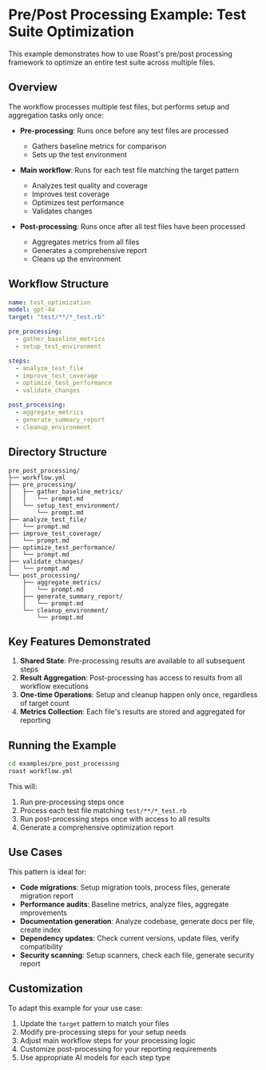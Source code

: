 # Pre/Post Processing Example: Test Suite Optimization

This example demonstrates how to use Roast's pre/post processing framework to optimize an entire test suite across multiple files.

## Overview

The workflow processes multiple test files, but performs setup and aggregation tasks only once:

- **Pre-processing**: Runs once before any test files are processed
  - Gathers baseline metrics for comparison
  - Sets up the test environment
  
- **Main workflow**: Runs for each test file matching the target pattern
  - Analyzes test quality and coverage
  - Improves test coverage
  - Optimizes test performance
  - Validates changes
  
- **Post-processing**: Runs once after all test files have been processed
  - Aggregates metrics from all files
  - Generates a comprehensive report
  - Cleans up the environment

## Workflow Structure

```yaml
name: test_optimization
model: gpt-4o
target: "test/**/*_test.rb"

pre_processing:
  - gather_baseline_metrics
  - setup_test_environment

steps:
  - analyze_test_file
  - improve_test_coverage
  - optimize_test_performance
  - validate_changes

post_processing:
  - aggregate_metrics
  - generate_summary_report
  - cleanup_environment
```

## Directory Structure

```
pre_post_processing/
├── workflow.yml
├── pre_processing/
│   ├── gather_baseline_metrics/
│   │   └── prompt.md
│   └── setup_test_environment/
│       └── prompt.md
├── analyze_test_file/
│   └── prompt.md
├── improve_test_coverage/
│   └── prompt.md
├── optimize_test_performance/
│   └── prompt.md
├── validate_changes/
│   └── prompt.md
└── post_processing/
    ├── aggregate_metrics/
    │   └── prompt.md
    ├── generate_summary_report/
    │   └── prompt.md
    └── cleanup_environment/
        └── prompt.md
```

## Key Features Demonstrated

1. **Shared State**: Pre-processing results are available to all subsequent steps
2. **Result Aggregation**: Post-processing has access to results from all workflow executions
3. **One-time Operations**: Setup and cleanup happen only once, regardless of target count
4. **Metrics Collection**: Each file's results are stored and aggregated for reporting

## Running the Example

```bash
cd examples/pre_post_processing
roast workflow.yml
```

This will:
1. Run pre-processing steps once
2. Process each test file matching `test/**/*_test.rb`
3. Run post-processing steps once with access to all results
4. Generate a comprehensive optimization report

## Use Cases

This pattern is ideal for:
- **Code migrations**: Setup migration tools, process files, generate migration report
- **Performance audits**: Baseline metrics, analyze files, aggregate improvements
- **Documentation generation**: Analyze codebase, generate docs per file, create index
- **Dependency updates**: Check current versions, update files, verify compatibility
- **Security scanning**: Setup scanners, check each file, generate security report

## Customization

To adapt this example for your use case:

1. Update the `target` pattern to match your files
2. Modify pre-processing steps for your setup needs
3. Adjust main workflow steps for your processing logic
4. Customize post-processing for your reporting requirements
5. Use appropriate AI models for each step type